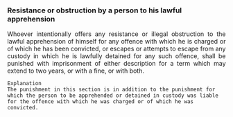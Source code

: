 ### Resistance or obstruction by a person to his lawful apprehension
<div style="text-align: justify">

Whoever intentionally offers any resistance or illegal obstruction to the lawful apprehension of himself for any offence with which he is charged or of which he has been convicted, or escapes or attempts to escape from any custody in which he is lawfully detained for any such offence, shall be punished with imprisonment of either description for a term which may extend to two years, or with a fine, or with both.

</div>

    Explanation
    The punishment in this section is in addition to the punishment for which the person to be apprehended or detained in custody was liable for the offence with which he was charged or of which he was convicted.
